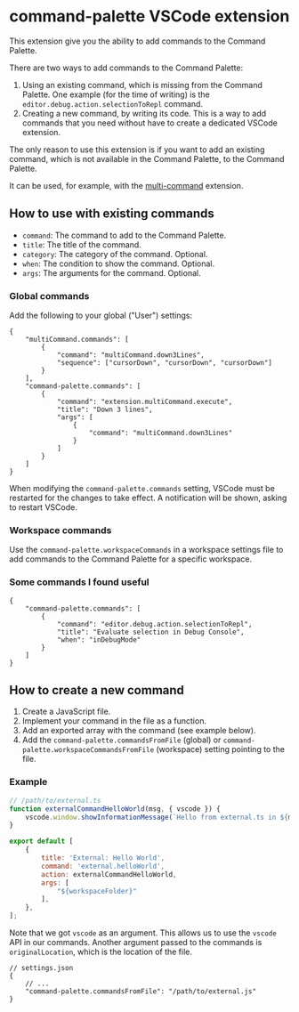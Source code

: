# command-palette VSCode extension

This extension give you the ability to add commands to the Command Palette.

There are two ways to add commands to the Command Palette:

1. Using an existing command, which is missing from the Command Palette. One example (for the time of writing) is the `editor.debug.action.selectionToRepl` command.
1. Creating a new command, by writing its code. This is a way to add commands that you need without have to create a dedicated VSCode extension.

The only reason to use this extension is if you want to add an existing command, which is not available in the Command Palette, to the Command Palette.

It can be used, for example, with the [multi-command](https://marketplace.visualstudio.com/items?itemName=ryuta46.multi-command) extension.

## How to use with existing commands

-   `command`: The command to add to the Command Palette.
-   `title`: The title of the command.
-   `category`: The category of the command. Optional.
-   `when`: The condition to show the command. Optional.
-   `args`: The arguments for the command. Optional.

### Global commands

Add the following to your global ("User") settings:

```jsonc
{
    "multiCommand.commands": [
        {
            "command": "multiCommand.down3Lines",
            "sequence": ["cursorDown", "cursorDown", "cursorDown"]
        }
    ],
    "command-palette.commands": [
        {
            "command": "extension.multiCommand.execute",
            "title": "Down 3 lines",
            "args": [
                {
                    "command": "multiCommand.down3Lines"
                }
            ]
        }
    ]
}
```

When modifying the `command-palette.commands` setting, VSCode must be restarted for the changes to take effect.
A notification will be shown, asking to restart VSCode.

### Workspace commands

Use the `command-palette.workspaceCommands` in a workspace settings file to add commands to the Command Palette for a specific workspace.

### Some commands I found useful

```jsonc
{
    "command-palette.commands": [
        {
            "command": "editor.debug.action.selectionToRepl",
            "title": "Evaluate selection in Debug Console",
            "when": "inDebugMode"
        }
    ]
}
```

## How to create a new command

1. Create a JavaScript file.
1. Implement your command in the file as a function.
1. Add an exported array with the command (see example below).
1. Add the `command-palette.commandsFromFile` (global) or `command-palette.workspaceCommandsFromFile` (workspace) setting pointing to the file.

### Example

```javascript
// /path/to/external.ts
function externalCommandHelloWorld(msg, { vscode }) {
    vscode.window.showInformationMessage(`Hello from external.ts in ${msg}!`);
}

export default [
    {
        title: 'External: Hello World',
        command: 'external.helloWorld',
        action: externalCommandHelloWorld,
        args: [
            "${workspaceFolder}"
        ],
    },
];
```

Note that we got `vscode` as an argument. This allows us to use the `vscode` API in our commands.
Another argument passed to the commands is `originalLocation`, which is the location of the file.

```jsonc
// settings.json
{
    // ...
    "command-palette.commandsFromFile": "/path/to/external.js"
}
```
